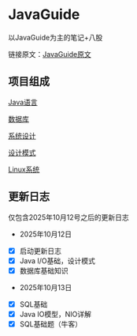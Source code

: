 # JavaGuide

以JavaGuide为主的笔记+八股

链接原文：[JavaGuide原文](https://javaguide.cn/)

## 项目组成

[Java语言](https://github.com/ycc250303/JavaGuide/tree/main/Java)

[数据库](https://github.com/ycc250303/JavaGuide/tree/main/%E6%95%B0%E6%8D%AE%E5%BA%93)

[系统设计](https://github.com/ycc250303/JavaGuide/tree/main/%E7%B3%BB%E7%BB%9F%E8%AE%BE%E8%AE%A1)

[设计模式](https://github.com/ycc250303/JavaGuide/tree/main/%E8%AE%BE%E8%AE%A1%E6%A8%A1%E5%BC%8F)

[Linux系统](https://github.com/ycc250303/JavaGuide/tree/main/Linux)

## 更新日志

仅包含2025年10月12号之后的更新日志

* 2025年10月12日

* [X] 启动更新日志
* [X] Java I/O基础，设计模式
* [X] 数据库基础知识

* 2025年10月13日

* [X] SQL基础
* [X] Java IO模型，NIO详解
* [X] SQL基础题（牛客）
